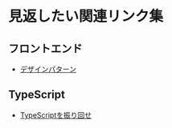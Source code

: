 # 見返したい関連リンク集

## フロントエンド

- [デザインパターン](https://zenn.dev/morinokami/books/learning-patterns-1)

## TypeScript

- [TypeScriptを振り回せ](https://speakerdeck.com/uhyo/typescriptwozhen-rihui-se)